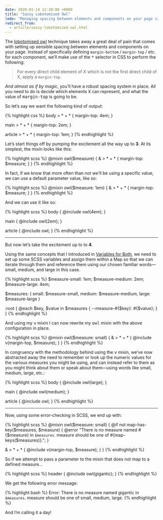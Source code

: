 ```yaml
---
date: 2020-01-14 12:20:00 +0000
title: "Sassy Lobotomised Owl"
lede: "Managing spacing between elements and components on your page can be a tiring task if undertaken manually. This is where the lobotomised owl comes in: a short, simple snippet of CSS that simplifies this whole process for you. In this article I’ll explain how I make use of it in a more dynamic way using a SCSS mixin."
redirect_from:
  - article/sassy-lobotomized-owl.html
---
```


The <a href="https://alistapart.com/article/axiomatic-css-and-lobotomized-owls/" rel="external">lobotomised owl</a> technique takes away a great deal of pain that comes with setting up sensible spacing between elements and components on your page. Instead of specifically defining `margin-bottom` / `margin-top` / etc. for each component, we’ll make use of the <samp>*</samp> selector in CSS to perform the following:

> For every direct child element of X which is not the first direct child of X, apply a `margin-top`.

*And almost as if by magic*, you’ll have a robust spacing system in place. All you need to do is decide which elements <samp>X</samp> can represent, and what the value of <samp>margin-top</samp> is going to be.

So let’s say we want the following kind of output:

{% highlight css %}
body > * + * {
  margin-top: 4em;
}

main > * + * {
  margin-top: 2em;
}

article > * + * {
  margin-top: 1em;
}
{% endhighlight %}

Let’s start things off by pumping the excitement all the way up to **3**. At its simplest, the mixin looks like this:

{% highlight scss %}
@mixin owl($measure) {
  & > * + * {
    margin-top: $measure;
  }
}
{% endhighlight %}

In fact, if we know that more often than not we'll be using a specific value, we can use a default parameter value, like so:

{% highlight scss %}
@mixin owl($measure: 1em) {
  & > * + * {
    margin-top: $measure;
  }
}
{% endhighlight %}

And we can use it like so:

{% highlight scss %}
body {
  @include owl(4em);
}

main {
  @include owl(2em);
}

article {
  @include owl;
}
{% endhighlight %}


--------


But now let’s take the excitement up to to **4**.

Using the same concepts that I introduced in [Variables for Both](/article/variables-for-both), we need to set up some SCSS variables and assign them within a Map so that we can iterate through them and reference them using our chosen familiar words—small, medium, and large in this case.

{% highlight scss %}
$measure-small:  1em;
$measure-medium: 2em;
$measure-large:  4em;

$measures: (
  small:  $measure-small,
  medium: $measure-medium,
  large:  $measure-large
)

:root {
  @each $key, $value in $measures {
    --measure-#{$key}: #{$value};
  }
}
{% endhighlight %}

And using my <samp>v</samp> mixin I can now rewrite my <samp>owl</samp> mixin with the above configuration in place.

{% highlight scss %}
@mixin owl($measure: small) {
  & > * + * {
    @include v(margin-top, $measure);
  }
}
{% endhighlight %}

In congruency with the methodology behind using the <samp>v</samp> mixin, we’ve now abstracted away the need to remember or look up the numeric values for the various measures you might be using, and can instead refer to them as you might think about them or speak about them—using words like small, medium, large, etc.:

{% highlight scss %}
body {
  @include owl(large);
}

main {
  @include owl(medium);
}

article {
  @include owl;
}
{% endhighlight %}

--------

Now, using some error-checking in SCSS, we end up with:

{% highlight scss %}
@mixin owl($measure: small) {
  @if not map-has-key($measures, $measure) {
    @error "There is no measure named #{$measure} in `$measures`. measure should be one of #{map-keys($measures)}.";
  }

  & > * + * {
    @include v(margin-top, $measure);
  }
}
{% endhighlight %}

So if we attempt to pass a parameter to the mixin that does not map to a defined measure…

{% highlight scss %}
header {
    @include owl(gigantic);
}
{% endhighlight %}

We get the following error message:

{% highlight bash %}
Error: There is no measure named gigantic in `$measures`. measure should be one of small, medium, large.
{% endhighlight %}

And I’m calling it a day!
